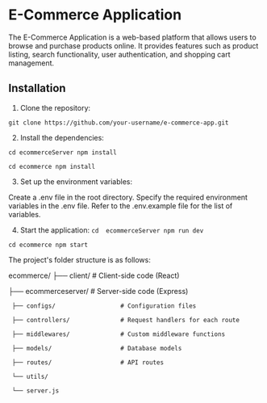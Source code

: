 # E-Commerce Application

The E-Commerce Application is a web-based platform that allows users to browse and purchase products online. It provides features such as product listing, search functionality, user authentication, and shopping cart management.

## Installation

1. Clone the repository:

`git clone https://github.com/your-username/e-commerce-app.git
`

2. Install the dependencies:

 `cd ecommerceServer
npm install`

`cd ecommerce
npm install`

3. Set up the environment variables:


Create a .env file in the root directory.
Specify the required environment variables in the .env file. Refer to the .env.example file for the list of variables.


4. Start the application:
`cd  ecommerceServer
npm run dev`

`cd ecommerce
npm start`

The project's folder structure is as follows:



 ecommerce/
   ├── client/                      # Client-side code (React)

   ├── ecommerceserver/              # Server-side code (Express)

     ├── configs/                  # Configuration files

     ├── controllers/              # Request handlers for each route

     ├── middlewares/              # Custom middleware functions

     ├── models/                   # Database models

     ├── routes/                   # API routes

     └── utils/  

     └── server.js  
    
